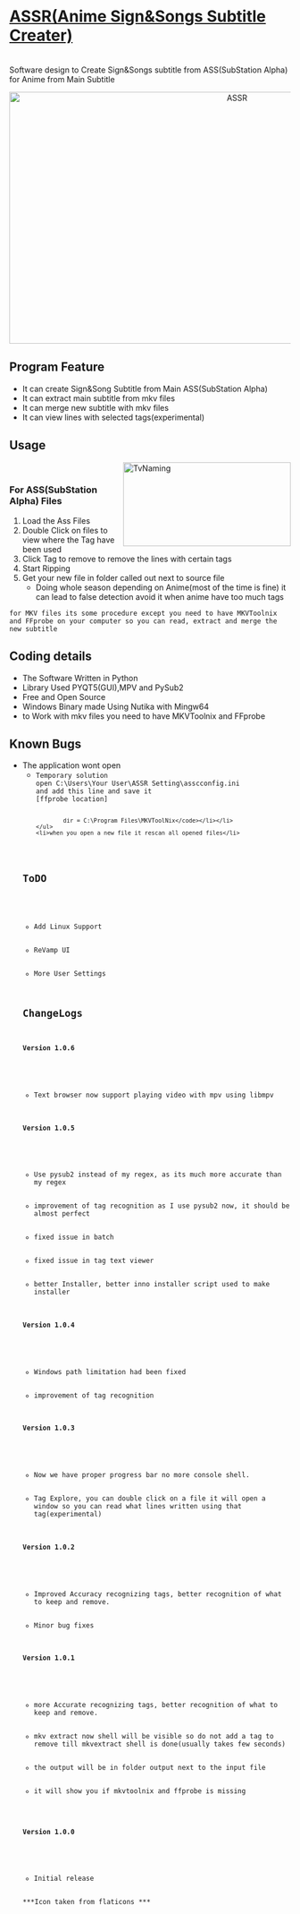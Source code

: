 <a href="https://github.com/ravarage/ASSR-Anime-Sign-Song-Ripper-/releases"><h1>ASSR(Anime Sign&Songs Subtitle Creater)</h1></a><br>
<label class="center" >Software design to Create Sign&Songs subtitle from ASS(SubStation Alpha) for Anime from Main Subtitle</label>
<p align="middle"><img  src="https://i.postimg.cc/WpGRKMZ6/main-w-DTp-Lug-RFN.png" alt="ASSR" align="middle" height="450" width="800"></p>
<h2>Program Feature</h2>
<ul>
    <li>It can create Sign&Song Subtitle from Main ASS(SubStation Alpha)</li>
    <li>It can extract main subtitle from mkv files</li>
    <li>It can merge new subtitle with mkv files</li>
    <li>It can view lines with selected tags(experimental)</li>
</ul>
<h2>Usage</h2><img src="https://i.postimg.cc/cJLtfhbC/main-9-Hk-WNJNRav.png" alt="TvNaming" align="right" height="150" width="300"><br>
<h3>For ASS(SubStation Alpha) Files</h3>
<ol>
    <li>Load the Ass Files</li>
    <li>Double Click on files to view where the Tag have been used</li>
    <li>Click Tag to remove to remove the lines with certain tags</li>
    <li>Start Ripping</li>
    <li>Get your new file in folder called out next to source file
    <ul>
        <li>Doing whole season depending on Anime(most of the time is fine) it can lead to false detection avoid it when anime have too much tags</li>
    </ul></li>
</ol>
<code>for MKV files its some procedure except you need to have MKVToolnix and FFprobe on your computer so you can read, extract and merge the new subtitle </code>
<h2>Coding details</h2>
<ul>
    <li>The Software Written in Python</li>
    <li>Library Used PYQT5(GUI),MPV and PySub2</li>
    <li>Free and Open Source</li>
    <li>Windows Binary made Using Nutika with Mingw64</li>
    <li>to Work with mkv files you need to have MKVToolnix and FFprobe</li>
</ul>
<h2>Known Bugs</h2>
<ul>
    <li>The application wont open
    <ul>
        <li><code>Temporary solution
open C:\Users\Your User\ASSR Setting\asscconfig.ini
and add this line and save it
[ffprobe location]
            
            dir = C:\Program Files\MKVToolNix</code></li></li>
    </ul>
    <li>when you open a new file it rescan all opened files</li>
</ul>
<h2>ToDO</h2>
<ul>
    <li>Add Linux Support</li>
    <li>ReVamp UI</li>
    <li>More User Settings</li>
</ul>
<h2>ChangeLogs</h2>
<h4>Version 1.0.6</h4>
<ul>
    <li>Text browser now support playing video with mpv using libmpv</li>
</ul>
<h4>Version 1.0.5</h4>
<ul>
    <li>Use pysub2 instead of my regex, as its much more accurate than my regex</li>
    <li>improvement of tag recognition as I use pysub2 now, it should be almost perfect</li>
    <li>fixed issue in batch</li>
    <li>fixed issue in tag text viewer</li>
    <li>better Installer, better inno installer script used to make installer</li>
</ul>
<h4>Version 1.0.4</h4>
<ul>
    <li>Windows path limitation had been fixed</li>
    <li>improvement of tag recognition</li>
</ul>
<h4>Version 1.0.3</h4>
<ul>
    <li>Now we have proper progress bar no more console shell.</li>
    <li>Tag Explore, you can double click on a file it will open a window so you can read what lines written using that tag(experimental)</li>
</ul>
<h4>Version 1.0.2</h4>
<ul>
    <li>Improved Accuracy recognizing tags, better recognition of what to keep and remove.</li>
    <li>Minor bug fixes</li>
</ul>
<h4>Version 1.0.1</h4>
<ul>
    <li>more Accurate recognizing tags, better recognition of what to keep and remove.</li>
    <li>mkv extract now shell will be visible so do not add a tag to remove till mkvextract shell is done(usually takes few seconds)</li>
    <li>the output will be in folder output next to the input file</li>
    <li>it will show you if mkvtoolnix and ffprobe is missing</li>
</ul>

<h4>Version 1.0.0</h4>
<ul>
    <li>Initial release</li>
</ul>
<label>***Icon taken from flaticons ***</label>
